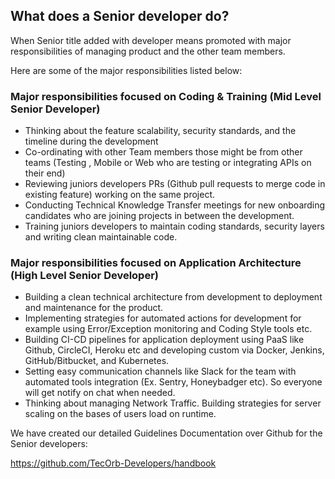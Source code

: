 ## What does a Senior developer do?

When Senior title added with developer means promoted with major responsibilities of managing product and the other team members.

Here are some of the major responsibilities listed below:

### Major responsibilities focused on Coding & Training (Mid Level Senior Developer)

- Thinking about the feature scalability, security standards, and the timeline during the development
- Co-ordinating with other Team members those might be from other teams (Testing , Mobile or Web who are testing or integrating APIs on their end)
- Reviewing juniors developers PRs (Github pull requests to merge code in existing feature) working on the same project.
- Conducting Technical Knowledge Transfer meetings for new onboarding candidates who are joining projects in between the development.
- Training juniors developers to maintain coding standards, security layers and writing clean maintainable code.

### Major responsibilities focused on Application Architecture (High Level Senior Developer)
- Building a clean technical architecture from development to deployment and maintenance for the product.
- Implementing strategies for automated actions for development for example using Error/Exception monitoring and Coding Style tools etc.
- Building CI-CD pipelines for application deployment using PaaS like Github, CircleCI, Heroku etc and developing custom via Docker, Jenkins, GitHub/Bitbucket, and Kubernetes.
- Setting easy communication channels like Slack for the team with automated tools integration (Ex. Sentry, Honeybadger etc). So everyone will get notify on chat when needed.
- Thinking about managing Network Traffic. Building strategies for server scaling on the bases of users load on runtime.

We have created our detailed Guidelines Documentation over Github for the Senior developers:

https://github.com/TecOrb-Developers/handbook
